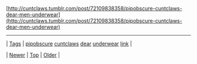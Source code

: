 <!--
title:
date: 2020-06-28T15:27:00.222Z
tags: pipobscure, cuntclaws, dear, underwear, link
-->




[http://cuntclaws.tumblr.com/post/72109838358/pipobscure-cuntclaws-dear-men-underwear](http://cuntclaws.tumblr.com/post/72109838358/pipobscure-cuntclaws-dear-men-underwear)

<!--BOTTOM-POST-NAVIGATION-->
---

| [Tags](tags.md) | [pipobscure](tag-pipobscure.md) [cuntclaws](tag-cuntclaws.md) [dear](tag-dear.md) [underwear](tag-underwear.md) [link](tag-link.md) |

| [Newer](72103506741.md) | [Top](index.md) | [Older](72111654848.md) |